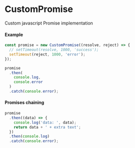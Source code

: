 # CustomPromise
Custom javascript Promise implementation

#### Example
```javascript
const promise = new CustomPromise((resolve, reject) => {
  // setTimeout(resolve, 1000, 'success');
  setTimeout(reject, 1000, 'error');
});

promise
  .then(
    console.log,
    console.error
  )
  .catch(console.error);
```
#### Promises chaining
```javascript
promise
  .then((data) => {
    console.log('data: ', data);
    return data + ' + extra text';
  })
  .then(console.log)
  .catch(console.error);
```